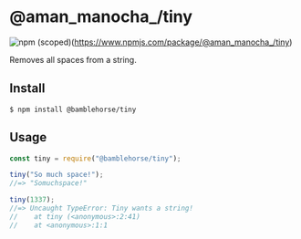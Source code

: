 # @aman_manocha_/tiny

![npm (scoped)](https://img.shields.io/npm/v/@aman_manocha_/tiny)(https://www.npmjs.com/package/@aman_manocha_/tiny)

Removes all spaces from a string.

## Install

```
$ npm install @bamblehorse/tiny
```

## Usage

```js
const tiny = require("@bamblehorse/tiny");

tiny("So much space!");
//=> "Somuchspace!"

tiny(1337);
//=> Uncaught TypeError: Tiny wants a string!
//    at tiny (<anonymous>:2:41)
//    at <anonymous>:1:1
```
